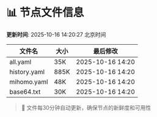 # 📊 节点文件信息

**更新时间**: 2025-10-16 14:20:27 北京时间

| 文件名 | 大小 | 最后修改 |
|--------|------|----------|
| all.yaml | 35K | 2025-10-16 14:20 |
| history.yaml | 885K | 2025-10-16 14:20 |
| mihomo.yaml | 48K | 2025-10-16 14:20 |
| base64.txt | 30K | 2025-10-16 14:20 |

> 🔄 文件每30分钟自动更新，确保节点的新鲜度和可用性
